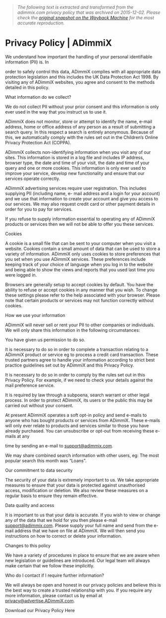 > *The following text is extracted and transformed from the adimmix.com privacy policy that was archived on 2015-12-02. Please check the [original snapshot on the Wayback Machine](https://web.archive.org/web/20151202062851id_/http%3A//adimmix.com/privacy-policy) for the most accurate reproduction.*

# Privacy Policy | ADimmiX

We understand how important the handling of your personal identifiable information (PII) is. In

order to safely control this data, ADimmiX complies with all appropriate data protection legislation and this includes the UK Data Protection Act 1998. By visiting any of ADimmiX websites, you agree and consent to the methods detailed in this policy.

What information do we collect?

We do not collect PII without your prior consent and this information is only ever used in the way that you instruct us to use it.

ADimmiX does not monitor, store or attempt to identify the name, e-mail address, home or office address of any person as a result of submitting a search query. In this respect a search is entirely anonymous. Because of this, we automatically comply with the rules set out in the Children’s Online Privacy Protection Act (COPPA).

ADimmiX collects non-identifying information when you visit any of our sites. This information is stored in a log file and includes IP address, browser type, the date and time of your visit, the date and time of your query and one or more cookies. This information is only ever used to improve your service, develop new functionality and ensure that our services operate correctly.

ADimmiX advertising services require user registration. This includes supplying PII (including name, e- mail address and a login for your account) and we use that information to create your account and give you access to our services. We may also request credit card or other payment details in order for you to pay for services.

If you refuse to supply information essential to operating any of ADimmiX products or services then we will not be able to offer you these services.

Cookies

A cookie is a small file that can be sent to your computer when you visit a website. Cookies contain a small amount of data that can be used to store a variety of information. ADimmiX only uses cookies to store preferences that you set when you use ADimmiX services. These preferences include keeping track of your choice of language when you log in to the website and being able to show the views and reports that you used last time you were logged in.

Browsers are generally setup to accept cookies by default. You have the ability to refuse or accept cookies in any manner that you wish. To change these settings please refer to the help associated with your browser. Please note that certain products or services may not function correctly without cookies.

How we use your information

ADimmiX will never sell or rent your PII to other companies or individuals. We will only share this information in the following circumstances:

You have given us permission to do so.

It is necessary to do so in order to complete a transaction relating to a ADimmiX product or service eg to process a credit card transaction. These trusted partners agree to handle your information according to strict best practice guidelines set out by ADimmiX and this Privacy Policy.

It is necessary to do so in order to comply by the rules set out in this Privacy Policy. For example, if we need to check your details against the mail preference service.

It is required by law through a subpoena, search warrant or other legal process. In order to protect ADimmiX, its users or the public this may be carried out without your consent.

At present ADimmiX operates a soft opt-in policy and send e-mails to anyone who has bought products or services from ADimmiX. These e-mails will only ever relate to products and services similar to those you have already purchased. You can unsubscribe or opt-out from receiving these e-mails at any

time by sending an e-mail to [support@adimmix.com](mailto:support@adimmix.com).

We may share combined search information with other users, eg: The most popular search this month was “Loans”.

Our commitment to data security

The security of your data is extremely important to us. We take appropriate measures to ensure that your data is protected against unauthorised access, modification or deletion. We also review these measures on a regular basis to ensure they remain effective.

Data quality and access

It is important to us that your data is accurate. If you wish to view or change any of the data that we hold for you then please e-mail [support@adimmix.com](mailto:support@adimmix.com). Please supply your full name and send from the e-mail address that we have on file at ADimmiX. We will then send you instructions on how to correct or delete your information.

Changes to this policy

We have a variety of procedures in place to ensure that we are aware when new legislation or guidelines are introduced. Our legal team will always make certain that we follow these implicitly.

Who do I contact if I require further information?

We will always be open and honest in our privacy policies and believe this is the best way to create a trusted relationship with you. If you require any more information, please contact us by email at [privacy@advertise.ADimmiX.com](mailto:privacy@advertise.mirago.com).

Download our Privacy Policy Here

[](http://adimmix.com/wp-content/uploads/2015/09/Adimmix-Privacy-Policy.pdf)
